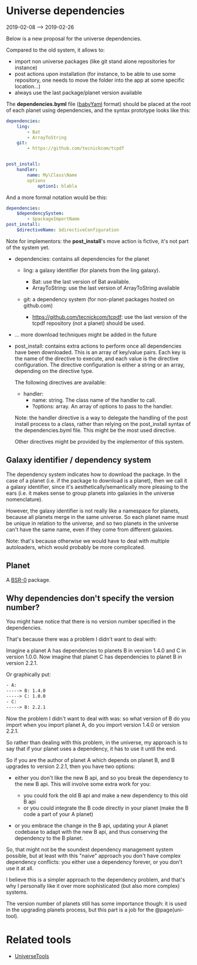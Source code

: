 Universe dependencies
=====================
2019-02-08 --> 2019-02-26



Below is a new proposal for the universe dependencies.

Compared to the old system, it allows to:

- import non universe packages (like git stand alone repositories for instance)
- post actions upon installation (for instance, to be able to use some repository, one needs to move the folder into the app at some specific location...)
- always use the last package/planet version available 





The **dependencies.byml** file ([babyYaml](https://github.com/lingtalfi/BabyYaml) format) should be placed at the root of each planet using dependencies,
and the syntax prototype looks like this:



```yml
dependencies:
    ling:
        - Bat
        - ArrayToString
    git:
        - https://github.com/tecnickcom/tcpdf


post_install:
    handler:
        name: My\Class\Name
        options
            option1: blabla
```

And a more formal notation would be this:

```yaml
dependencies:
    $dependencySystem:
        - $packageImportName
post_install:
    $directiveName: $directiveConfiguration
```



Note for implementors: the **post_install**'s move action is fictive, it's not part of the system yet.

- dependencies: contains all dependencies for the planet  
    - ling: a galaxy identifier (for planets from the ling galaxy).
        - Bat: use the last version of Bat available.
        - ArrayToString: use the last version of ArrayToString available
            
    - git: a dependency system (for non-planet packages hosted on github.com)
        - https://github.com/tecnickcom/tcpdf: use the last version of the tcpdf repository (not a planet) should be used.
        

- ... more download techniques might be added in the future

- post_install: contains extra actions to perform once all dependencies have been downloaded.
    This is an array of key/value pairs.
    Each key is the name of the directive to execute, and each value is the directive configuration.
    The directive configuration is either a string or an array, depending on the directive type.
    
    The following directives are available:
    
    - handler: 
        - name: string. The class name of the handler to call. 
        - ?options: array. An array of options to pass to the handler.
            
    Note: the handler directive is a way to delegate the handling of the post install process to a class, rather
    than relying on the post_install syntax of the dependencies.byml file.
    This might be the most used directive.
    
    Other directives might be provided by the implementor of this system.            
             
    




Galaxy identifier / dependency system
--------------------

The dependency system indicates how to download the package.
In the case of a planet (i.e. if the package to download is a planet), then we call it a galaxy identifier, 
since it's aesthetically/semantically more pleasing to the ears (i.e. it makes sense to group planets into galaxies in the universe nomenclature).

However, the galaxy identifier is not really like a namespace for planets, because all planets merge in the same universe.
So each planet name must be unique in relation to the universe, and so two planets in the universe can't have the same name, 
even if they come from different galaxies. 

Note: that's because otherwise we would have to deal with multiple autoloaders, which would probably be more complicated. 



Planet
--------

A [BSR-0](https://github.com/lingtalfi/BumbleBee/blob/master/Autoload/convention.bsr0.eng.md) package.





Why dependencies don't specify the version number?
------------------------------

You might have notice that there is no version number specified in the dependencies.

That's because there was a problem I didn't want to deal with:

Imagine a planet A has dependencies to planets B in version 1.4.0 and C in version 1.0.0.
Now imagine that planet C has dependencies to planet B in version 2.2.1.

Or graphically put:

```txt
- A:
-----> B: 1.4.0
-----> C: 1.0.0
- C:
-----> B: 2.2.1
```

Now the problem I didn't want to deal with was: so what version of B do you import when you import planet A,
do you import version 1.4.0 or version 2.2.1.

So rather than dealing with this problem, in the universe, my approach is to say that if your planet uses a dependency,
it has to use it until the end. 

So if you are the author of planet A which depends on planet B, and B upgrades to version 2.2.1, then you have two options:

- either you don't like the new B api, and so you break the dependency to the new B api.
    This will involve some extra work for you:        
    - you could fork the old B api and make a new dependency to this old B api 
    - or you could integrate the B code directly in your planet (make the B code a part of your A planet)
        
- or you embrace the change in the B api, updating your A planet codebase to adapt with the new B api, and thus conserving the dependency to the B planet.


So, that might not be the soundest dependency management system possible, but at least with this "naive" approach you don't have complex dependency conflicts:
you either use a dependency forever, or you don't use it at all.

I believe this is a simpler approach to the dependency problem, and that's why I personally like it over more sophisticated (but also more complex) systems.


The version number of planets still has some importance though: it is used in the upgrading planets process, but this part is a job for the @page(uni-tool).

  
















Related tools
=============

- [UniverseTools](https://github.com/lingtalfi/UniverseTools)